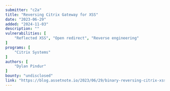```yaml
---
submitter: "c2a"
title: "Reversing Citrix Gateway for XSS"
date: "2023-06-29"
added: "2024-11-03"
description: ""
vulnerabilities: [
    "Reflected XSS", "Open redirect", "Reverse engineering"
]
programs: [
    "Citrix Systems"
]
authors: [
    "Dylan Pindur"
]
bounty: "undisclosed"
link: "https://blog.assetnote.io/2023/06/29/binary-reversing-citrix-xss/"
---
```




